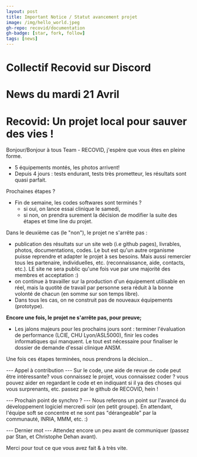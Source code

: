```yaml
---
layout: post
title: Important Notice / Statut avancement projet
image: /img/hello_world.jpeg
gh-repo: recovid/documentation
gh-badge: [star, fork, follow]
tags: [news]
---
```


#
# Collectif Recovid sur Discord
# News du mardi 21 Avril
# Recovid: Un projet local pour sauver des vies !

Bonjour/Bonjour à tous Team - RECOVID, j'espère que vous êtes en pleine forme.

- 5 équipements montés, les photos arrivent!
- Depuis 4 jours : tests endurant, tests très prometteur, les résultats sont quasi parfait.

Prochaines étapes ?
- Fin de semaine, les codes softwares sont terminés ?
  - si oui, on lance essai clinique le samedi,
  - si non, on prendra surement la décision de modifier la suite des étapes et time line du projet.

Dans le deuxième cas (le "non"), le projet ne s'arrête pas :
- publication des résultats sur un site web (i.e github pages), livrables, photos, documentations, codes. Le but est qu'un autre organisme puisse reprendre et adapter le projet à ses besoins. Mais aussi remercier tous les partenaire, individuelles, etc. (reconnaissance, aide,  contacts, etc.). LE site ne sera public qu'une fois vue par une majorité des membres et acceptation :)
- on continue à travailler sur la production d'un équipement utilisable en réel, mais la quotité de travail par personne sera réduit à la bonne volonté de chacun (en somme sur son temps libre).
- Dans tous les cas, on ne construit pas de nouveaux équipements (prototype).

**Encore une fois, le projet ne s'arrête pas, pour preuve;**

- Les jalons majeurs pour les prochains jours sont : terminer l'évaluation de performance (LCIE, CHU Lyon/ASL5000), finir les codes informatiques qui manquent. Le tout est nécessaire pour finaliser le dossier de demande d'essai clinique ANSM.

Une fois ces étapes terminées, nous prendrons la décision...

--- Appel  à contribution ---
Sur le code, une aide de revue de code peut être intéressante? vous connaissez le projet, vous connaissez coder ? vous pouvez aider en regardant le code et en indiquant si il ya des choses qui vous surprenants, etc. passez par le github de RECOVID, hein !

--- Prochain point de synchro ? ---
Nous referons un point sur l'avancé du développement logiciel mercredi soir (en petit groupe). En attendant, l'équipe soft se concentre et ne sont pas "dérangeable" par la communauté, INRIA, MMM, etc. :)

--- Dernier mot ---
Attendez encore un peu avant de communiquer (passez par Stan, et Christophe Dehan avant).

Merci pour tout ce que vous avez fait & à très vite.
